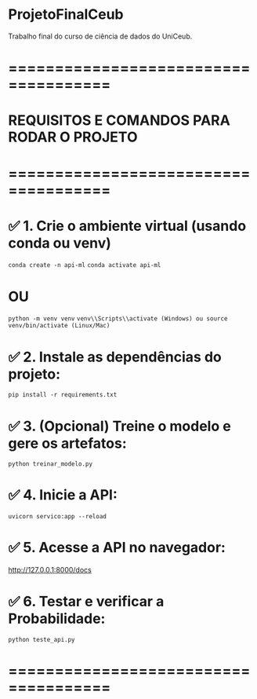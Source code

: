 # ProjetoFinalCeub
Trabalho final do curso de ciência de dados do UniCeub.

# =====================================
# REQUISITOS E COMANDOS PARA RODAR O PROJETO
# =====================================

# ✅ 1. Crie o ambiente virtual (usando conda ou venv)
`conda create -n api-ml`
`conda activate api-ml`
# OU
`python -m venv venv`
`venv\\Scripts\\activate (Windows) ou source venv/bin/activate (Linux/Mac)`

# ✅ 2. Instale as dependências do projeto:
`pip install -r requirements.txt`

# ✅ 3. (Opcional) Treine o modelo e gere os artefatos:
`python treinar_modelo.py`

# ✅ 4. Inicie a API:
`uvicorn servico:app --reload`

# ✅ 5. Acesse a API no navegador:
http://127.0.0.1:8000/docs

# ✅ 6. Testar e verificar a Probabilidade:
`python teste_api.py`

# =====================================